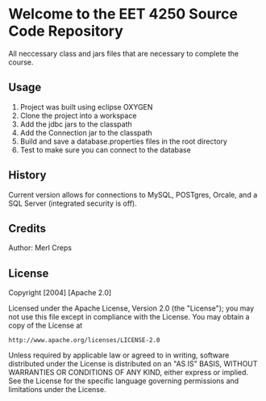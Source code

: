 # Welcome to the EET 4250 Source Code Repository

All neccessary class and jars files that are necessary to complete the course.

## Usage
1. Project was built using eclipse OXYGEN
2. Clone the project into a workspace
3. Add the jdbc jars to the classpath
4. Add the Connection jar to the classpath
5. Build and save a database.properties files in the root directory
6. Test to make sure you can connect to the database

## History

Current version allows for connections to MySQL, POSTgres, Orcale, and a SQL Server (integrated security is off).

## Credits

Author: Merl Creps

## License
Copyright [2004] [Apache 2.0]

Licensed under the Apache License, Version 2.0 (the "License");
you may not use this file except in compliance with the License.
You may obtain a copy of the License at

    http://www.apache.org/licenses/LICENSE-2.0

Unless required by applicable law or agreed to in writing, software
distributed under the License is distributed on an "AS IS" BASIS,
WITHOUT WARRANTIES OR CONDITIONS OF ANY KIND, either express or implied.
See the License for the specific language governing permissions and
limitations under the License.


